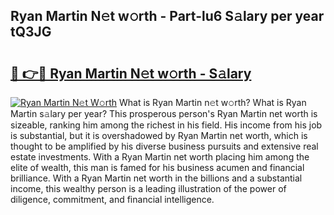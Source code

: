 ## Ryan Martin N𝚎t w𝚘rth - Part-lu6 S𝚊lary per year tQ3JG

# <h2><a href="http://gc57l2v.nevu.top/?p=Ryan+Martin">🔗 👉🔴 Ryan Martin N𝚎t w𝚘rth - S𝚊lary</a></h2>

[![Ryan Martin N𝚎t W𝚘rth](https://i.imgur.com/Oavwk0R.jpeg)](http://gc57l2v.nevu.top/?p=Ryan+Martin)
What is Ryan Martin n𝚎t w𝚘rth? What is Ryan Martin s𝚊lary per year?
This prosperous person's Ryan Martin net worth is sizeable, ranking him among the richest in his field. His income from his job is substantial, but it is overshadowed by Ryan Martin net worth, which is thought to be amplified by his diverse business pursuits and extensive real estate investments. With a Ryan Martin net worth placing him among the elite of wealth, this man is famed for his business acumen and financial brilliance. With a Ryan Martin net worth in the billions and a substantial income, this wealthy person is a leading illustration of the power of diligence, commitment, and financial intelligence.
